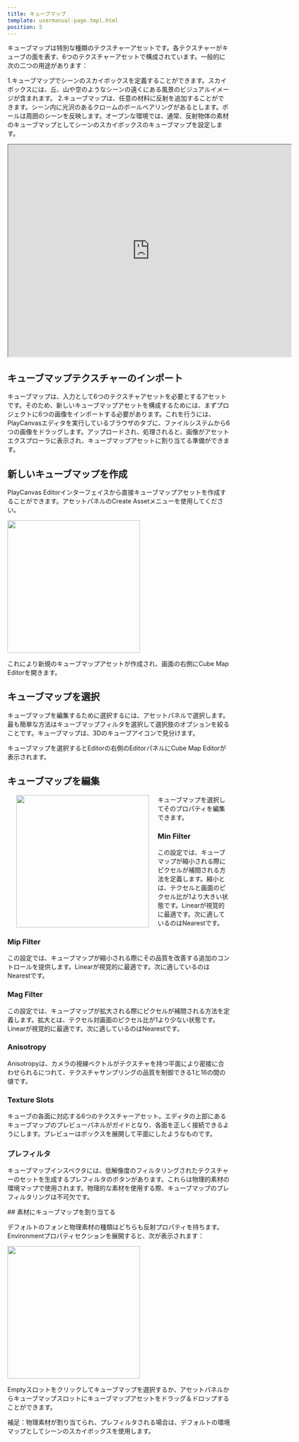 ```yaml
---
title: キューブマップ
template: usermanual-page.tmpl.html
position: 5
---
```


キューブマップは特別な種類のテクスチャーアセットです。各テクスチャーがキューブの面を表す、6つのテクスチャーアセットで構成されています。一般的に次の二つの用途があります：

1.キューブマップでシーンのスカイボックスを定義することができます。スカイボックスには、丘、山や空のようなシーンの遠くにある風景のビジュアルイメージが含まれます。
2.キューブマップは、任意の材料に反射を追加することができます。シーン内に光沢のあるクロームのボールベアリングがあるとします。ボールは周囲のシーンを反映します。オープンな環境では、通常、反射物体の素材のキューブマップとしてシーンのスカイボックスのキューブマップを設定します。

<iframe width="640" height="480" src="http://playcanv.as/b/xp7v1oFB" allowfullscreen></iframe>

## キューブマップテクスチャーのインポート

キューブマップは、入力として6つのテクスチャアセットを必要とするアセットです。そのため、新しいキューブマップアセットを構成するためには、まずプロジェクトに6つの画像をインポートする必要があります。これを行うには、PlayCanvasエディタを実行しているブラウザのタブに、ファイルシステムから6つの画像をドラッグします。アップロードされ、処理されると、画像がアセットエクスプローラに表示され、キューブマップアセットに割り当てる準備ができます。

## 新しいキューブマップを作成

PlayCanvas Editorインターフェイスから直接キューブマップアセットを作成することができます。アセットパネルのCreate Assetメニューを使用してください。

<img src="/images/user-manual/create-asset-menu.jpg" style="width: 300px" />

これにより新規のキューブマップアセットが作成され、画面の右側にCube Map Editorを開きます。

## キューブマップを選択

キューブマップを編集するために選択するには、アセットパネルで選択します。最も簡単な方法はキューブマップフィルタを選択して選択肢のオプションを絞ることです。キューブマップは、3Dのキューブアイコンで見分けます。

キューブマップを選択するとEditorの右側のEditorパネルにCube Map Editorが表示されます。

## キューブマップを編集

<img src="/images/user-manual/cubemap-inspector.jpg" style="width: 300px; float: left; padding: 20px; padding-top: 0px;" />

キューブマップを選択してそのプロパティを編集できます。

### Min Filter
この設定では、キューブマップが縮小される際にピクセルが補間される方法を定義します。縮小とは、テクセルと画面のピクセル比が1より大きい状態です。Linearが視覚的に最適です。次に適しているのはNearestです。

### Mip Filter
この設定では、キューブマップが縮小される際にその品質を改善する追加のコントロールを提供します。Linearが視覚的に最適です。次に適しているのはNearestです。

### Mag Filter
この設定では、キューブマップが拡大される際にピクセルが補間される方法を定義します。拡大とは、テクセル対画面のピクセル比が1より少ない状態です。Linearが視覚的に最適です。次に適しているのはNearestです。

### Anisotropy
Anisotropyは、カメラの視線ベクトルがテクスチャを持つ平面により密接に合わせられるにつれて、テクスチャサンプリングの品質を制御できる1と16の間の値です。

### Texture Slots
キューブの各面に対応する6つのテクスチャーアセット。エディタの上部にあるキューブマップのプレビューパネルがガイドとなり、各面を正しく接続できるようにします。プレビューはボックスを展開して平面にしたようなものです。

### プレフィルタ

キューブマップインスペクタには、低解像度のフィルタリングされたテクスチャーのセットを生成するプレフィルタのボタンがあります。これらは物理的素材の環境マップで使用されます。物理的な素材を使用する際、キューブマップのプレフィルタリングは不可欠です。

## 素材にキューブマップを割り当てる

デフォルトのフォンと物理素材の種類はどちらも反射プロパティを持ちます。Environmentプロパティセクションを展開すると、次が表示されます：

<img src="/images/user-manual/material-environment.jpg" style="width: 300px;"/>

Emptyスロットをクリックしてキューブマップを選択するか、アセットパネルからキューブマップスロットにキューブマップアセットをドラッグ＆ドロップすることができます。

補足：物理素材が割り当てられ、プレフィルタされる場合は、デフォルトの環境マップとしてシーンのスカイボックスを使用します。

